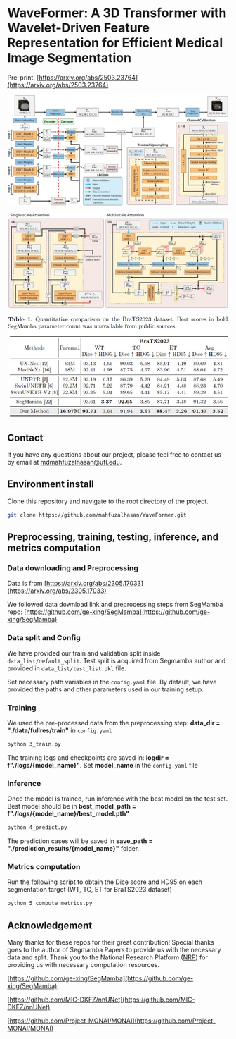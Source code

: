 # WaveFormer: A 3D Transformer with Wavelet-Driven Feature Representation for Efficient Medical Image Segmentation


Pre-print: [https://arxiv.org/abs/2503.23764](https://arxiv.org/abs/2503.23764)

![Overall Network Architecture](images/fig1.jpg)

![WaveFormer Block Architecture](images/fig2.jpg)

![Results on BraTS2023 Dataset](images/fig3.jpg)

## Contact 
If you have any questions about our project, please feel free to contact us by email at mdmahfuzalhasan@ufl.edu.

## Environment install
Clone this repository and navigate to the root directory of the project.

```bash
git clone https://github.com/mahfuzalhasan/WaveFormer.git

```

## Preprocessing, training, testing, inference, and metrics computation

### Data downloading and Preprocessing

Data is from [https://arxiv.org/abs/2305.17033](https://arxiv.org/abs/2305.17033)

We followed data download link and preprocessing steps from SegMamba repo: [https://github.com/ge-xing/SegMamba](https://github.com/ge-xing/SegMamba) 

### Data split and Config

We have provided our train and validation split inside `data_list/default_split`. Test split is acquired from Segmamba author and provided in `data_list/test_list.pkl` file.

Set necessary path variables in the `config.yaml` file. By default, we have provided the paths and other parameters used in our training setup.


### Training 

We used the pre-processed data from the preprocessing step: **data_dir = "./data/fullres/train"** in `config.yaml`


```bash 
python 3_train.py
```

The training logs and checkpoints are saved in: **logdir = f"./logs/{model_name}"**. Set **model_name** in the `config.yaml` file

### Inference 
Once the model is trained, run inference with the best model on the test set. Best model should be in **best_model_path = f"./logs/{model_name}/best_model.pth"**

```bash 
python 4_predict.py
```

The prediction cases will be saved in
**save_path = "./prediction_results/{model_name}"** folder.

### Metrics computation
Run the following script to obtain the Dice score and HD95 on each segmentation target (WT, TC, ET for BraTS2023 dataset)

```bash
python 5_compute_metrics.py
```

## Acknowledgement
Many thanks for these repos for their great contribution! Special thanks goes to the author of Segmamba Papers to provide us with the necessary data and split. Thank you to the National Research Platform ([NRP](https://portal.nrp.ai/)) for providing us with necessary computation resources.

[https://github.com/ge-xing/SegMamba](https://github.com/ge-xing/SegMamba)

[https://github.com/MIC-DKFZ/nnUNet](https://github.com/MIC-DKFZ/nnUNet)

[https://github.com/Project-MONAI/MONAI](https://github.com/Project-MONAI/MONAI)

